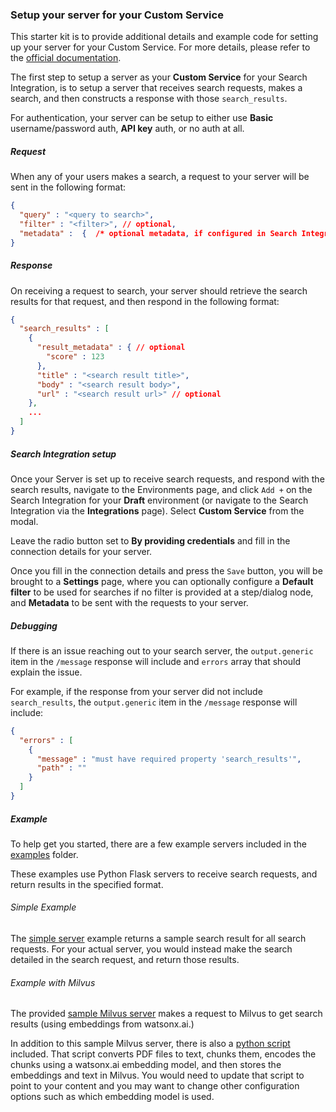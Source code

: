 
### Setup your server for your Custom Service

This starter kit is to provide additional details and example code for setting up your server for your Custom Service. For more details, please refer to the [official documentation](https://cloud.ibm.com/docs/watson-assistant?topic=watson-assistant-search-customsearch-add#setup-custom-service-server).

The first step to setup a server as your **Custom Service** for your Search Integration, is to setup a server that receives search requests, makes a search, and then constructs a response with those `search_results`.

For authentication, your server can be setup to either use **Basic** username/password auth, **API key** auth, or no auth at all.

##### Request

When any of your users makes a search, a request to your server will be sent in the following format:

```json
{
  "query" : "<query to search>",
  "filter" : "<filter>", // optional,
  "metadata" :  {  /* optional metadata, if configured in Search Integration */ }
}
```

##### Response

On receiving a request to search, your server should retrieve the search results for that request, and then respond in the following format:

```json
{
  "search_results" : [
    {
      "result_metadata" : { // optional
        "score" : 123
      },
      "title" : "<search result title>",
      "body" : "<search result body>",
      "url" : "<search result url>" // optional
    },
    ...
  ]
}
```

##### Search Integration setup

Once your Server is set up to receive search requests, and respond with the search results, navigate to the Environments page, and click `Add +` on the Search Integration for your **Draft** environment (or navigate to the Search Integration via the **Integrations** page). Select **Custom Service** from the modal.

Leave the radio button set to **By providing credentials** and fill in the connection details for your server.

Once you fill in the connection details and press the `Save` button, you will be brought to a **Settings** page, where you can optionally configure a **Default filter** to be used for searches if no filter is provided at a step/dialog node, and **Metadata** to be sent with the requests to your server. 

##### Debugging

If there is an issue reaching out to your search server, the `output.generic` item in the `/message` response will include and `errors` array that should explain the issue. 

For example, if the response from your server did not include `search_results`, the `output.generic` item in the `/message` response will include:
```json
{
  "errors" : [ 
    { 
      "message" : "must have required property 'search_results'",
      "path" : "" 
    } 
  ]
}
```

##### Example

To help get you started, there are a few example servers included in the [examples](./examples) folder. 

These examples use Python Flask servers to receive search requests, and return results in the specified format.

###### Simple Example

The [simple server](./examples/example-simple-server.py) example returns a sample search result for all search requests. For your actual server, you would instead make the search detailed in the search request, and return those results.

###### Example with Milvus

The provided [sample Milvus server](./examples/example-milvus-server.py) makes a request to Milvus to get search results (using embeddings from watsonx.ai.)

In addition to this sample Milvus server, there is also a [python script](./examples/index-with-milvus.py) included. That script converts PDF files to text, chunks them, encodes the chunks using a watsonx.ai embedding model, and then stores the embeddings and text in Milvus. You would need to update that script to point to your content and you may want to change other configuration options such as which embedding model is used.